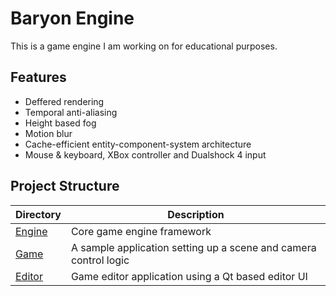 # Baryon Engine
This is a game engine I am working on for educational purposes.
## Features
* Deffered rendering
* Temporal anti-aliasing
* Height based fog
* Motion blur
* Cache-efficient entity-component-system architecture
* Mouse & keyboard, XBox controller and Dualshock 4 input

## Project Structure
|Directory                                                             |Description                                                            |
|----------------------------------------------------------------------|-----------------------------------------------------------------------|
|[Engine](Engine)                                                      |Core game engine framework                                             |
|[Game](Game)                                                          |A sample application setting up a scene and camera control logic       |
|[Editor](Editor)                                                      |Game editor application using a Qt based editor UI                     |
